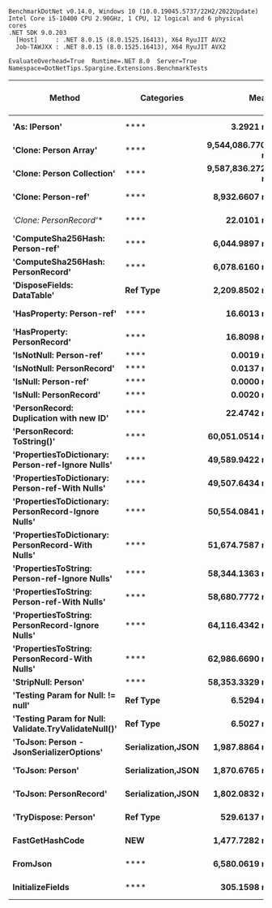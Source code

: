 ```

BenchmarkDotNet v0.14.0, Windows 10 (10.0.19045.5737/22H2/2022Update)
Intel Core i5-10400 CPU 2.90GHz, 1 CPU, 12 logical and 6 physical cores
.NET SDK 9.0.203
  [Host]     : .NET 8.0.15 (8.0.1525.16413), X64 RyuJIT AVX2
  Job-TAWJXX : .NET 8.0.15 (8.0.1525.16413), X64 RyuJIT AVX2

EvaluateOverhead=True  Runtime=.NET 8.0  Server=True  
Namespace=DotNetTips.Spargine.Extensions.BenchmarkTests  

```
| Method                                               | Categories         | Mean              | Error           | StdDev          | StdErr         | Median            | Min               | Q1                | Q3                | Max               | Op/s              | CI99.9% Margin | Iterations | Kurtosis | MValue | Skewness | Rank | LogicalGroup | Baseline | Completed Work Items | Lock Contentions | Exceptions | Code Size | Gen0    | Gen1    | Gen2    | Allocated |
|----------------------------------------------------- |------------------- |------------------:|----------------:|----------------:|---------------:|------------------:|------------------:|------------------:|------------------:|------------------:|------------------:|---------------:|-----------:|---------:|-------:|---------:|-----:|------------- |--------- |---------------------:|-----------------:|-----------:|----------:|--------:|--------:|--------:|----------:|
| **&#39;As: IPerson&#39;**                                        | ****                   |         **3.2921 ns** |       **0.0237 ns** |       **0.0221 ns** |      **0.0057 ns** |         **3.2969 ns** |         **3.2370 ns** |         **3.2791 ns** |         **3.3053 ns** |         **3.3235 ns** |     **303,761,950.2** |       **7.497 ns** |      **15.00** |    **3.193** |  **2.000** |  **-0.6740** |    **3** | *****            | **No**       |                    **-** |                **-** |          **-** |     **532 B** |       **-** |       **-** |       **-** |         **-** |
| **&#39;Clone: Person Array&#39;**                                | ****                   | **9,544,086.7708 ns** | **128,780.8283 ns** | **120,461.6668 ns** | **31,103.0686 ns** | **9,539,421.8750 ns** | **9,253,543.7500 ns** | **9,490,975.0000 ns** | **9,610,196.8750 ns** | **9,727,920.3125 ns** |             **104.8** | **-15,544.034 ns** |      **15.00** |    **3.065** |  **2.000** |  **-0.4738** |   **20** | *****            | **No**       |                    **-** |                **-** |          **-** |   **3,966 B** | **46.8750** | **31.2500** | **31.2500** | **3796211 B** |
| **&#39;Clone: Person Collection&#39;**                           | ****                   | **9,587,836.2723 ns** |  **82,270.5009 ns** |  **72,930.6562 ns** | **19,491.5377 ns** | **9,577,618.7500 ns** | **9,481,373.4375 ns** | **9,546,278.1250 ns** | **9,626,567.1875 ns** | **9,742,323.4375 ns** |             **104.3** |  **-9,738.769 ns** |      **14.00** |    **2.400** |  **2.000** |   **0.5629** |   **20** | *****            | **No**       |                    **-** |                **-** |          **-** |   **3,238 B** | **46.8750** | **31.2500** | **31.2500** | **3776662 B** |
| **&#39;Clone: Person-ref&#39;**                                  | ****                   |     **8,932.6607 ns** |      **36.5266 ns** |      **32.3799 ns** |      **8.6539 ns** |     **8,926.9821 ns** |     **8,897.7493 ns** |     **8,903.2814 ns** |     **8,950.8236 ns** |     **8,992.7475 ns** |         **111,948.7** |       **2.673 ns** |      **14.00** |    **1.747** |  **2.000** |   **0.5101** |   **16** | *****            | **No**       |                    **-** |                **-** |          **-** |   **3,233 B** |  **0.0458** |       **-** |       **-** |    **4456 B** |
| **&#39;Clone: PersonRecord*&#39;**                               | ****                   |        **22.0101 ns** |       **0.3040 ns** |       **0.2843 ns** |      **0.0734 ns** |        **21.9670 ns** |        **21.6028 ns** |        **21.8479 ns** |        **22.1394 ns** |        **22.5553 ns** |      **45,433,735.9** |       **7.463 ns** |      **15.00** |    **2.209** |  **2.000** |   **0.4042** |    **6** | *****            | **No**       |                    **-** |                **-** |          **-** |     **183 B** |  **0.0010** |       **-** |       **-** |      **88 B** |
| **&#39;ComputeSha256Hash: Person-ref&#39;**                      | ****                   |     **6,044.9897 ns** |      **32.2429 ns** |      **30.1600 ns** |      **7.7873 ns** |     **6,054.5547 ns** |     **5,983.0528 ns** |     **6,030.8144 ns** |     **6,063.0749 ns** |     **6,093.5844 ns** |         **165,426.3** |       **3.606 ns** |      **15.00** |    **2.483** |  **2.000** |  **-0.6186** |   **14** | *****            | **No**       |                    **-** |                **-** |          **-** |        **NA** |  **0.0381** |       **-** |       **-** |    **3856 B** |
| **&#39;ComputeSha256Hash: PersonRecord&#39;**                    | ****                   |     **6,078.6160 ns** |      **22.6520 ns** |      **21.1887 ns** |      **5.4709 ns** |     **6,082.1430 ns** |     **6,032.3360 ns** |     **6,069.5625 ns** |     **6,093.8988 ns** |     **6,108.6506 ns** |         **164,511.1** |       **4.765 ns** |      **15.00** |    **2.360** |  **2.000** |  **-0.5416** |   **14** | *****            | **No**       |                    **-** |                **-** |          **-** |        **NA** |  **0.0381** |       **-** |       **-** |    **3904 B** |
| **&#39;DisposeFields: DataTable&#39;**                           | **Ref Type**           |     **2,209.8502 ns** |      **13.1006 ns** |      **12.2543 ns** |      **3.1641 ns** |     **2,210.5513 ns** |     **2,185.8118 ns** |     **2,202.6419 ns** |     **2,215.3563 ns** |     **2,231.1445 ns** |         **452,519.4** |       **5.918 ns** |      **15.00** |    **2.257** |  **2.000** |   **0.0067** |   **13** | *****            | **No**       |                    **-** |                **-** |          **-** |   **3,194 B** |  **0.0420** |       **-** |       **-** |    **4144 B** |
| **&#39;HasProperty: Person-ref&#39;**                            | ****                   |        **16.6013 ns** |       **0.1701 ns** |       **0.1508 ns** |      **0.0403 ns** |        **16.6465 ns** |        **16.2999 ns** |        **16.5352 ns** |        **16.6743 ns** |        **16.8104 ns** |      **60,236,416.4** |       **6.980 ns** |      **14.00** |    **2.562** |  **2.000** |  **-0.6527** |    **5** | *****            | **No**       |                    **-** |                **-** |          **-** |     **591 B** |       **-** |       **-** |       **-** |         **-** |
| **&#39;HasProperty: PersonRecord&#39;**                          | ****                   |        **16.8098 ns** |       **0.0522 ns** |       **0.0463 ns** |      **0.0124 ns** |        **16.7992 ns** |        **16.7459 ns** |        **16.7787 ns** |        **16.8340 ns** |        **16.8996 ns** |      **59,489,157.8** |       **6.994 ns** |      **14.00** |    **1.955** |  **2.000** |   **0.5743** |    **5** | *****            | **No**       |                    **-** |                **-** |          **-** |     **591 B** |       **-** |       **-** |       **-** |         **-** |
| **&#39;IsNotNull: Person-ref&#39;**                              | ****                   |         **0.0019 ns** |       **0.0024 ns** |       **0.0022 ns** |      **0.0006 ns** |         **0.0008 ns** |         **0.0000 ns** |         **0.0000 ns** |         **0.0037 ns** |         **0.0065 ns** | **531,660,637,750.0** |       **7.500 ns** |      **15.00** |    **1.891** |  **2.000** |   **0.6453** |    **1** | *****            | **No**       |                    **-** |                **-** |          **-** |      **18 B** |       **-** |       **-** |       **-** |         **-** |
| **&#39;IsNotNull: PersonRecord&#39;**                            | ****                   |         **0.0137 ns** |       **0.0112 ns** |       **0.0105 ns** |      **0.0027 ns** |         **0.0194 ns** |         **0.0000 ns** |         **0.0021 ns** |         **0.0221 ns** |         **0.0250 ns** |  **72,961,666,480.9** |       **7.499 ns** |      **15.00** |    **1.152** |  **3.333** |  **-0.3518** |    **2** | *****            | **No**       |                    **-** |                **-** |          **-** |      **18 B** |       **-** |       **-** |       **-** |         **-** |
| **&#39;IsNull: Person-ref&#39;**                                 | ****                   |         **0.0000 ns** |       **0.0000 ns** |       **0.0000 ns** |      **0.0000 ns** |         **0.0000 ns** |         **0.0000 ns** |         **0.0000 ns** |         **0.0000 ns** |         **0.0000 ns** |          **Infinity** |       **6.500 ns** |      **13.00** |       **NA** |  **2.000** |       **NA** |    **1** | *****            | **No**       |                    **-** |                **-** |          **-** |      **18 B** |       **-** |       **-** |       **-** |         **-** |
| **&#39;IsNull: PersonRecord&#39;**                               | ****                   |         **0.0020 ns** |       **0.0031 ns** |       **0.0029 ns** |      **0.0007 ns** |         **0.0000 ns** |         **0.0000 ns** |         **0.0000 ns** |         **0.0041 ns** |         **0.0095 ns** | **491,364,049,496.0** |       **7.500 ns** |      **15.00** |    **3.262** |  **2.200** |   **1.1476** |    **1** | *****            | **No**       |                    **-** |                **-** |          **-** |      **18 B** |       **-** |       **-** |       **-** |         **-** |
| **&#39;PersonRecord: Duplication with new ID&#39;**              | ****                   |        **22.4742 ns** |       **0.1486 ns** |       **0.1390 ns** |      **0.0359 ns** |        **22.5268 ns** |        **22.1496 ns** |        **22.4000 ns** |        **22.5702 ns** |        **22.6476 ns** |      **44,495,427.9** |       **7.482 ns** |      **15.00** |    **2.616** |  **2.000** |  **-0.8021** |    **6** | *****            | **No**       |                    **-** |                **-** |          **-** |     **477 B** |  **0.0010** |       **-** |       **-** |      **88 B** |
| **&#39;PersonRecord: ToString()&#39;**                           | ****                   |    **60,051.0514 ns** |     **495.4355 ns** |     **463.4307 ns** |    **119.6573 ns** |    **60,051.5503 ns** |    **59,299.1699 ns** |    **59,711.4685 ns** |    **60,341.3879 ns** |    **60,828.3203 ns** |          **16,652.5** |     **-52.329 ns** |      **15.00** |    **1.840** |  **2.000** |   **0.1061** |   **18** | *****            | **No**       |                    **-** |                **-** |          **-** |     **690 B** |  **0.7324** |       **-** |       **-** |   **78126 B** |
| **&#39;PropertiesToDictionary: Person-ref-Ignore Nulls&#39;**    | ****                   |    **49,589.9422 ns** |     **231.6609 ns** |     **216.6958 ns** |     **55.9506 ns** |    **49,528.6621 ns** |    **49,305.8350 ns** |    **49,387.6434 ns** |    **49,790.0330 ns** |    **49,943.7378 ns** |          **20,165.4** |     **-20.475 ns** |      **15.00** |    **1.335** |  **2.000** |   **0.2044** |   **17** | *****            | **No**       |                    **-** |                **-** |          **-** |        **NA** |  **0.4883** |       **-** |       **-** |   **47552 B** |
| **&#39;PropertiesToDictionary: Person-ref-With Nulls&#39;**      | ****                   |    **49,507.6434 ns** |     **362.6108 ns** |     **339.1863 ns** |     **87.5775 ns** |    **49,535.6964 ns** |    **48,879.6967 ns** |    **49,290.0208 ns** |    **49,730.7312 ns** |    **50,087.1796 ns** |          **20,198.9** |     **-36.289 ns** |      **15.00** |    **1.957** |  **2.000** |  **-0.0937** |   **17** | *****            | **No**       |                    **-** |                **-** |          **-** |        **NA** |  **0.4883** |       **-** |       **-** |   **47552 B** |
| **&#39;PropertiesToDictionary: PersonRecord-Ignore Nulls&#39;**  | ****                   |    **50,554.0841 ns** |     **231.9467 ns** |     **205.6147 ns** |     **54.9528 ns** |    **50,538.9587 ns** |    **50,183.3069 ns** |    **50,466.8823 ns** |    **50,663.9359 ns** |    **50,993.8599 ns** |          **19,780.8** |     **-20.476 ns** |      **14.00** |    **2.647** |  **2.000** |   **0.2466** |   **17** | *****            | **No**       |                    **-** |                **-** |          **-** |        **NA** |  **0.4883** |       **-** |       **-** |   **48299 B** |
| **&#39;PropertiesToDictionary: PersonRecord-With Nulls&#39;**    | ****                   |    **51,674.7587 ns** |     **208.7569 ns** |     **195.2713 ns** |     **50.4188 ns** |    **51,731.2195 ns** |    **51,321.3074 ns** |    **51,549.5728 ns** |    **51,812.9486 ns** |    **51,983.5327 ns** |          **19,351.8** |     **-17.709 ns** |      **15.00** |    **2.039** |  **2.000** |  **-0.4882** |   **17** | *****            | **No**       |                    **-** |                **-** |          **-** |        **NA** |  **0.4883** |       **-** |       **-** |   **48299 B** |
| **&#39;PropertiesToString: Person-ref-Ignore Nulls&#39;**        | ****                   |    **58,344.1363 ns** |     **289.0184 ns** |     **256.2073 ns** |     **68.4743 ns** |    **58,329.1016 ns** |    **57,820.2332 ns** |    **58,283.0017 ns** |    **58,489.0076 ns** |    **58,808.7280 ns** |          **17,139.7** |     **-27.237 ns** |      **14.00** |    **2.675** |  **2.000** |  **-0.2183** |   **18** | *****            | **No**       |                    **-** |                **-** |          **-** |        **NA** |  **0.9155** |       **-** |       **-** |   **84784 B** |
| **&#39;PropertiesToString: Person-ref-With Nulls&#39;**          | ****                   |    **58,680.7772 ns** |     **281.5804 ns** |     **263.3904 ns** |     **68.0071 ns** |    **58,656.5735 ns** |    **58,274.4873 ns** |    **58,476.1841 ns** |    **58,899.7772 ns** |    **59,096.8445 ns** |          **17,041.4** |     **-26.504 ns** |      **15.00** |    **1.545** |  **2.000** |   **0.0590** |   **18** | *****            | **No**       |                    **-** |                **-** |          **-** |        **NA** |  **0.8545** |       **-** |       **-** |   **83408 B** |
| **&#39;PropertiesToString: PersonRecord-Ignore Nulls&#39;**      | ****                   |    **64,116.4342 ns** |     **297.4325 ns** |     **263.6662 ns** |     **70.4678 ns** |    **64,159.7961 ns** |    **63,618.8599 ns** |    **63,984.8938 ns** |    **64,253.7354 ns** |    **64,625.7080 ns** |          **15,596.6** |     **-28.234 ns** |      **14.00** |    **2.443** |  **2.000** |  **-0.1793** |   **19** | *****            | **No**       |                    **-** |                **-** |          **-** |        **NA** |  **0.8545** |       **-** |       **-** |   **88718 B** |
| **&#39;PropertiesToString: PersonRecord-With Nulls&#39;**        | ****                   |    **62,986.6690 ns** |     **510.9486 ns** |     **452.9427 ns** |    **121.0540 ns** |    **62,889.0259 ns** |    **62,229.3335 ns** |    **62,679.4617 ns** |    **63,275.8606 ns** |    **63,934.3750 ns** |          **15,876.4** |     **-53.527 ns** |      **14.00** |    **2.275** |  **2.000** |   **0.3986** |   **19** | *****            | **No**       |                    **-** |                **-** |          **-** |        **NA** |  **0.8545** |       **-** |       **-** |   **87798 B** |
| **&#39;StripNull: Person&#39;**                                  | ****                   |    **58,353.3329 ns** |     **220.6083 ns** |     **206.3571 ns** |     **53.2812 ns** |    **58,383.3862 ns** |    **57,920.0439 ns** |    **58,226.7822 ns** |    **58,523.0774 ns** |    **58,643.2800 ns** |          **17,137.0** |     **-19.141 ns** |      **15.00** |    **2.062** |  **2.000** |  **-0.4393** |   **18** | *****            | **No**       |                    **-** |                **-** |          **-** |        **NA** |  **0.7935** |       **-** |       **-** |   **77168 B** |
| **&#39;Testing Param for Null: != null&#39;**                    | **Ref Type**           |         **6.5294 ns** |       **0.0295 ns** |       **0.0276 ns** |      **0.0071 ns** |         **6.5385 ns** |         **6.4696 ns** |         **6.5155 ns** |         **6.5482 ns** |         **6.5660 ns** |     **153,153,856.7** |       **7.496 ns** |      **15.00** |    **2.472** |  **2.000** |  **-0.6459** |    **4** | *****            | **No**       |                    **-** |                **-** |          **-** |      **65 B** |  **0.0003** |       **-** |       **-** |      **24 B** |
| **&#39;Testing Param for Null: Validate.TryValidateNull()&#39;** | **Ref Type**           |         **6.5027 ns** |       **0.0242 ns** |       **0.0214 ns** |      **0.0057 ns** |         **6.5010 ns** |         **6.4632 ns** |         **6.4861 ns** |         **6.5163 ns** |         **6.5400 ns** |     **153,783,036.2** |       **6.997 ns** |      **14.00** |    **2.024** |  **2.000** |   **0.0184** |    **4** | *****            | **No**       |                    **-** |                **-** |          **-** |      **65 B** |  **0.0003** |       **-** |       **-** |      **24 B** |
| **&#39;ToJson: Person - JsonSerializerOptions&#39;**             | **Serialization,JSON** |     **1,987.8864 ns** |       **4.6078 ns** |       **4.3101 ns** |      **1.1129 ns** |     **1,988.5132 ns** |     **1,980.5717 ns** |     **1,984.8913 ns** |     **1,990.9149 ns** |     **1,993.7820 ns** |         **503,046.8** |       **6.944 ns** |      **15.00** |    **1.722** |  **2.000** |  **-0.3833** |   **12** | *****            | **No**       |                    **-** |                **-** |          **-** |     **924 B** |  **0.0191** |  **0.0153** |       **-** |    **1992 B** |
| **&#39;ToJson: Person&#39;**                                     | **Serialization,JSON** |     **1,870.6765 ns** |       **7.5474 ns** |       **7.0599 ns** |      **1.8228 ns** |     **1,871.1394 ns** |     **1,856.6394 ns** |     **1,868.6656 ns** |     **1,875.5408 ns** |     **1,879.8223 ns** |         **534,566.0** |       **6.589 ns** |      **15.00** |    **2.459** |  **2.000** |  **-0.5935** |   **11** | *****            | **No**       |                    **-** |                **-** |          **-** |   **2,411 B** |  **0.0191** |       **-** |       **-** |    **1896 B** |
| **&#39;ToJson: PersonRecord&#39;**                               | **Serialization,JSON** |     **1,802.0832 ns** |       **5.9967 ns** |       **5.0075 ns** |      **1.3888 ns** |     **1,803.6513 ns** |     **1,791.0256 ns** |     **1,800.2934 ns** |     **1,804.9680 ns** |     **1,809.8439 ns** |         **554,913.3** |       **5.806 ns** |      **13.00** |    **2.871** |  **2.000** |  **-0.8099** |   **10** | *****            | **No**       |                    **-** |                **-** |          **-** |   **2,405 B** |  **0.0210** |       **-** |       **-** |    **1928 B** |
| **&#39;TryDispose: Person&#39;**                                 | **Ref Type**           |       **529.6137 ns** |       **6.9574 ns** |       **6.5080 ns** |      **1.6804 ns** |       **529.7299 ns** |       **519.2534 ns** |       **526.1718 ns** |       **533.1244 ns** |       **540.2939 ns** |       **1,888,168.5** |       **6.660 ns** |      **15.00** |    **1.918** |  **2.000** |  **-0.0219** |    **8** | *****            | **No**       |                    **-** |                **-** |          **-** |   **1,269 B** |  **0.0315** |       **-** |       **-** |    **2920 B** |
| **FastGetHashCode**                                      | ****NEW****            |     **1,477.7282 ns** |       **4.1277 ns** |       **3.8611 ns** |      **0.9969 ns** |     **1,477.4792 ns** |     **1,470.4416 ns** |     **1,476.2331 ns** |     **1,480.0570 ns** |     **1,483.9502 ns** |         **676,714.4** |       **7.002 ns** |      **15.00** |    **2.089** |  **2.000** |  **-0.1016** |    **9** | *****            | **No**       |                    **-** |                **-** |          **-** |   **1,419 B** |       **-** |       **-** |       **-** |      **56 B** |
| **FromJson**                                             | ****                   |     **6,580.0619 ns** |      **30.5497 ns** |      **28.5762 ns** |      **7.3783 ns** |     **6,580.5244 ns** |     **6,535.4988 ns** |     **6,557.0656 ns** |     **6,601.7467 ns** |     **6,625.6393 ns** |         **151,974.3** |       **3.811 ns** |      **15.00** |    **1.525** |  **2.000** |  **-0.0383** |   **15** | *****            | **No**       |                    **-** |                **-** |          **-** |     **877 B** |  **0.0229** |       **-** |       **-** |    **2728 B** |
| **InitializeFields**                                     | ****                   |       **305.1598 ns** |       **1.3871 ns** |       **1.2296 ns** |      **0.3286 ns** |       **305.0951 ns** |       **302.6521 ns** |       **304.5798 ns** |       **305.6611 ns** |       **307.6404 ns** |       **3,276,971.6** |       **6.836 ns** |      **14.00** |    **2.900** |  **2.000** |   **0.1821** |    **7** | *****            | **No**       |                    **-** |                **-** |          **-** |   **4,649 B** |  **0.0052** |       **-** |       **-** |     **520 B** |
